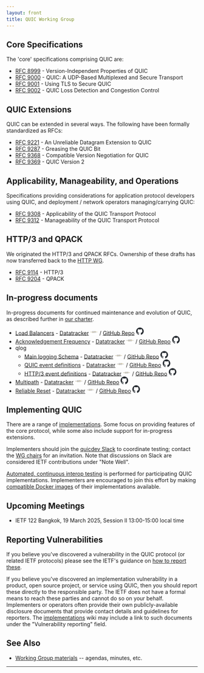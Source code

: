 ```yaml
---
layout: front
title: QUIC Working Group
---
```


## Core Specifications

The 'core' specifications comprising QUIC are:

* [RFC 8999](https://www.rfc-editor.org/rfc/rfc8999.html) - Version-Independent Properties of QUIC
* [RFC 9000](https://www.rfc-editor.org/rfc/rfc9000.html) - QUIC: A UDP-Based Multiplexed and Secure Transport
* [RFC 9001](https://www.rfc-editor.org/rfc/rfc9001.html) - Using TLS to Secure QUIC
* [RFC 9002](https://www.rfc-editor.org/rfc/rfc9002.html) - QUIC Loss Detection and Congestion Control

## QUIC Extensions

QUIC can be extended in several ways. The following have been
formally standardized as RFCs:

* [RFC 9221](https://www.rfc-editor.org/rfc/rfc9221.html) - An Unreliable Datagram Extension to QUIC
* [RFC 9287](https://www.rfc-editor.org/rfc/rfc9287.html) - Greasing the QUIC Bit
* [RFC 9368](https://www.rfc-editor.org/rfc/rfc9368.html) - Compatible Version Negotiation for QUIC
* [RFC 9369](https://www.rfc-editor.org/rfc/rfc9369.html) - QUIC Version 2

## Applicability, Manageability, and Operations

Specifications providing considerations for application protocol developers
using QUIC, and deployment / network operators managing/carrying QUIC:

* [RFC 9308](https://www.rfc-editor.org/rfc/rfc9308.html) - Applicability of the QUIC Transport Protocol
* [RFC 9312](https://www.rfc-editor.org/rfc/rfc9312.html) - Manageability of the QUIC Transport Protocol

## HTTP/3 and QPACK

We originated the HTTP/3 and QPACK RFCs. Ownership of these drafts has now
transferred back to the [HTTP WG](https://httpwg.org).

* [RFC 9114](https://www.rfc-editor.org/rfc/rfc9114.html) - HTTP/3
* [RFC 9204](https://www.rfc-editor.org/rfc/rfc9204.html) - QPACK

## In-progress documents

In-progress documents for continued maintenance and evolution of QUIC, as described
further in [our charter](https://datatracker.ietf.org/wg/quic/about/).

* [Load Balancers](https://quicwg.github.io/load-balancers/draft-ietf-quic-load-balancers.html) -
  [Datatracker](https://datatracker.ietf.org/doc/html/draft-ietf-quic-load-balancers) <img src="asset/ietf-logo-white.svg" width=20>  /
  [GitHub Repo](https://github.com/quicwg/load-balancers) <img src="asset/github-mark.svg" width=20>
* [Acknowledgement Frequency](https://quicwg.org/ack-frequency/draft-ietf-quic-ack-frequency.html) -
  [Datatracker](https://datatracker.ietf.org/doc/html/draft-ietf-quic-ack-frequency) <img src="asset/ietf-logo-white.svg" width=20> /
  [GitHub Repo](https://github.com/quicwg/ack-frequency) <img src="asset/github-mark.svg" width=20>
* qlog
    * [Main logging Schema](https://quicwg.org/qlog/draft-ietf-quic-qlog-main-schema.html) -
      [Datatracker](https://datatracker.ietf.org/doc/html/draft-ietf-quic-qlog-main-schema) <img src="asset/ietf-logo-white.svg" width=20> /
      [GitHub Repo](https://github.com/quicwg/qlog) <img src="asset/github-mark.svg" width=20>
    * [QUIC event definitions](https://quicwg.org/qlog/draft-ietf-quic-qlog-quic-events.html) -
      [Datatracker](https://datatracker.ietf.org/doc/html/draft-ietf-quic-qlog-quic-events.html) <img src="asset/ietf-logo-white.svg" width=20> /
      [GitHub Repo](https://github.com/quicwg/qlog) <img src="asset/github-mark.svg" width=20>
    * [HTTP/3 event definitions](https://quicwg.org/qlog/draft-ietf-quic-qlog-h3-events.html) -
      [Datatracker](https://datatracker.ietf.org/doc/html/draft-ietf-quic-qlog-h3-events.html) <img src="asset/ietf-logo-white.svg" width=20> /
      [GitHub Repo](https://github.com/quicwg/qlog) <img src="asset/github-mark.svg" width=20>
* [Multipath](https://quicwg.org/multipath/draft-ietf-quic-multipath.html) -
  [Datatracker](https://datatracker.ietf.org/doc/html/draft-ietf-quic-multipath) <img src="asset/ietf-logo-white.svg" width=20> /
  [GitHub Repo](https://github.com/quicwg/multipath) <img src="asset/github-mark.svg" width=20>
* [Reliable Reset](https://quicwg.org/reliable-stream-reset/draft-ietf-quic-reliable-stream-reset.html) -
  [Datatracker](https://datatracker.ietf.org/doc/html/draft-ietf-quic-reliable-stream-reset) <img src="asset/ietf-logo-white.svg" width=20> /
  [GitHub Repo](https://github.com/quicwg/reliable-stream-reset) <img src="asset/github-mark.svg" width=20>


## Implementing QUIC

There are a range of [implementations](https://github.com/quicwg/base-drafts/wiki/Implementations). Some focus on providing features of the core protocol, while some also include support for in-progress extensions.

Implementers should join the [quicdev Slack](https://quicdev.slack.com/) to coordinate testing; contact the [WG chairs](mailto:quic-chairs@ietf.org) for an invitation. Note that discussions on Slack are considered IETF contributions under "Note Well".

[Automated, continuous interop testing](https://interop.seemann.io/) is performed for participating QUIC implementations. Implementers are encouraged to join this effort by making [compatible Docker images](https://github.com/marten-seemann/quic-interop-runner#building-a-quic-endpoint) of their implementations available.

## Upcoming Meetings

* IETF 122 Bangkok, 19 March 2025, Session II 13:00-15:00 local time

## Reporting Vulnerabilities

If you believe you've discovered a vulnerability in the QUIC protocol (or related
IETF protocols) please see the IETF's guidance on [how to report
these](https://www.ietf.org/standards/rfcs/vulnerabilities/).

If you believe you've discovered an implementation vulnerability in a product,
open source project, or service using QUIC, then you should report these
directly to the responsible party. The IETF does not have a formal means to reach
these parties and cannot do so on your behalf. Implementers or operators often
provide their own publicly-available disclosure documents that provide contact
details and guidelines for reporters. The
[implementations](https://github.com/quicwg/base-drafts/wiki/Implementations)
wiki may include a link to such documents under the "Vulnerability reporting"
field.

## See Also

* [Working Group materials](https://github.com/quicwg/wg-materials) -- agendas, minutes, etc.

----
